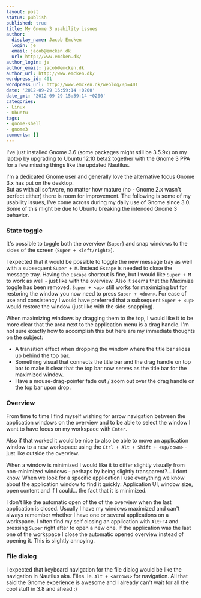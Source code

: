```yaml
---
layout: post
status: publish
published: true
title: My Gnome 3 usability issues
author:
  display_name: Jacob Emcken
  login: je
  email: jacob@emcken.dk
  url: http://www.emcken.dk/
author_login: je
author_email: jacob@emcken.dk
author_url: http://www.emcken.dk/
wordpress_id: 401
wordpress_url: http://www.emcken.dk/weblog/?p=401
date: '2012-09-29 16:59:14 +0200'
date_gmt: '2012-09-29 15:59:14 +0200'
categories:
- Linux
- Ubuntu
tags:
- gnome-shell
- gnome3
comments: []
---
```

I've just installed Gnome 3.6 (some packages might still be 3.5.9x) on my laptop by upgrading to Ubuntu 12.10 beta2 together with the Gnome 3 PPA for a few missing things like the updated Nautilus.

I'm a dedicated Gnome user and generally love the alternative focus Gnome 3.x has put on the desktop.<br />
But as with all software, no matter how mature (no - Gnome 2.x wasn't perfect either) there is room for improvement. The following is some of my usability issues, I've come across during my daily use of Gnome since 3.0. Some of this might be due to Ubuntu breaking the intended Gnome 3 behavior.


### State toggle

It's possible to toggle both the overview (`Super`) and snap windows to the sides of the screen (`Super + <left/right>`).

I expected that it would be possible to toggle the new message tray as well with a subsequent `Super + M`. Instead `Escape` is needed to close the message tray. Having the `Escape` shortcut is fine, but I would like `Super + M` to work as well - just like with the overview.
Also it seems that the Maximize toggle has been removed. `Super + <up>` still works for maximizing but for restoring the window you now need to press `Super + <down>`. For ease of use and consistency I would have preferred that a subsequent `Super + <up>` would restore the window (just like with the side-snapping).

When maximizing windows by dragging them to the top, I would like it to be more clear that the area next to the application menu is a drag handle. I'm not sure exactly how to accomplish this but here are my immediate thoughts on the subject:

  * A transition effect when dropping the window where the title bar slides up behind the top bar.
  * Something visual that connects the title bar and the drag handle on top bar to make it clear that the top bar now serves as the title bar for the maximized window.
  * Have a mouse-drag-pointer fade out / zoom out over the drag handle on the top bar upon drop.


### Overview

From time to time I find myself wishing for arrow navigation between the application windows on the overview and to be able to select the window I want to have focus on my workspace with `Enter`.

Also if that worked it would be nice to also be able to move an application window to a new workspace using the `Ctrl + Alt + Shift + <up/down>` - just like outside the overview.

When a window is minimized I would like it to differ slightly visually from non-minimized windows - perhaps by being slightly transparent?... I dont know. When we look for a specific application I use everything we know about the application window to find it quickly: Application UI, window size, open content and if I could... the fact that it is minimized.

I don't like the automatic open of the of the overview when the last application is closed. Usually I have my windows maximized and can't always remember whether I have one or several applications on a workspace. I often find my self closing an application with `Alt+F4` and pressing `Super` right after to open a new one. If the application was the last one of the workspace I close the automatic opened overview instead of opening it. This is slightly annoying.


### File dialog

I expected that keyboard navigation for the file dialog would be like the navigation in Nautilus aka. Files. Ie. `Alt + <arrows>` for navigation.
All that said the Gnome experience is awesome and I already can't wait for all the cool stuff in 3.8 and ahead :)
